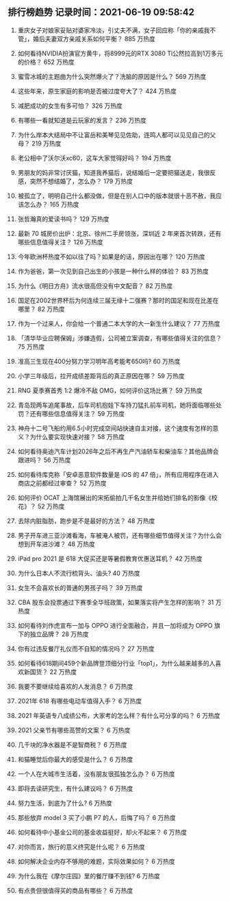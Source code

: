 
## 排行榜趋势 记录时间：2021-06-19 09:58:42
  
  1. 重庆女子对娘家妥贴对婆家冷淡，引丈夫不满，女子回应称「你的亲戚我不管」，婚后夫妻双方亲戚关系如何平衡？ 885 万热度
    
  2. 如何看待NVIDIA扮演官方黄牛，将8999元的RTX 3080 Ti公然拉高到1万多元的价格？ 652 万热度
    
  3. 蜜雪冰城的主题曲为什么突然爆火了？洗脑的原因是什么？ 569 万热度
    
  4. 这些年来，原生家庭的影响是否被过度夸大了？ 424 万热度
    
  5. 减肥成功的女生有多可怕？ 326 万热度
    
  6. 有哪些一看就知道是云玩家的发言？ 236 万热度
    
  7. 为什么岸本大结局中不让富岳和美琴见见佐助，连鸣人都可以见见自己的父母？ 219 万热度
    
  8. 老公相中了沃尔沃xc60，这车大家觉得好吗？ 194 万热度
    
  9. 男朋友的妈非常讨厌猫，知道我养猫后，说结婚后一定要把猫送走，我很反感，突然不想结婚了，怎么办？ 179 万热度
    
  10. 被孤立了，明明自己什么都没做，但是在别人口中的版本就很十恶不赦，我应该怎么办？ 165 万热度
    
  11. 张哲瀚真的爱读书吗？ 129 万热度
    
  12. 最新 70 城房价出炉：北京、徐州二手房领涨，深圳近 2 年来首次转跌，还有哪些信息值得关注？ 126 万热度
    
  13. 今年欧洲杯热度不如以往了吗？如果是的话，原因出在哪？ 120 万热度
    
  14. 作为爸爸，第一次见到自己出生的小孩是一种什么样的体验？ 83 万热度
    
  15. 为什么《明日方舟》流水很高但没有中文配音？ 82 万热度
    
  16. 国足在2002世界杯后为何连续三届无缘十二强赛？那时的国足和现在比差在哪里？ 82 万热度
    
  17. 作为一个过来人，你会给一个普通二本大学的大一新生什么建议？ 77 万热度
    
  18. 「清华毕业应聘保姆」涉嫌造假，公司被立案调查，有哪些值得关注的信息？ 75 万热度
    
  19. 准高三生现在400分努力学习明年高考能考650吗? 60 万热度
    
  20. 小学三年级后，拉开成绩差距背后的真正原因在哪？ 59 万热度
    
  21. RNG 夏季赛首秀 1:2 爆冷不敌 OMG，如何评价这场比赛？ 59 万热度
    
  22. 青岛现两车追尾事故，后车司机抱娃下车持刀猛扎前车司机，她将面临哪些处罚？还有哪些信息值得关注？ 59 万热度
    
  23. 神舟十二号飞船约用6.5小时完成空间站快速自主对接，这个速度有怎样的意义？为什么要实现快速对接？ 58 万热度
    
  24. 如何看待奥迪汽车计划2026年之后不再生产汽油轿车和柴油车？其他品牌会跟进吗？ 56 万热度
    
  25. 如何看待库克称「安卓恶意软件数量是 iOS 的 47 倍」，所有应用程序在进入商店之前都经过审查？ 52 万热度
    
  26. 如何评价 OCAT 上海馆展出的宋拓偷拍几千名女生并给她们排名的影像《校花》？ 52 万热度
    
  27. 去除内脏脂肪，跑步是不是最好的方法？ 48 万热度
    
  28. 男子开车进三亚沙滩看海，车被淹人被罚，还有哪些细节值得关注？为什么会想到开车进沙滩？ 48 万热度
    
  29. iPad pro 2021 是 618 大促买还是等暑假教育优惠送耳机？ 42 万热度
    
  30. 为什么日本人不流行梳背头、油头? 40 万热度
    
  31. 女生不会喜欢长的普通的男孩子吗？ 39 万热度
    
  32. CBA 股东会投票通过下赛季全华班政策，如果落实将产生怎样的影响？ 31 万热度
    
  33. 如何看待刘作虎宣布一加与 OPPO 进行全面融合，并且一加将成为 OPPO 旗下的独立品牌？ 28 万热度
    
  34. 你有过违反餐厅礼仪而不自知的情况吗？ 27 万热度
    
  35. 如何看待618期间459个新品牌登顶细分行业「top1」，为什么越来越多的人喜欢新国货？ 22 万热度
    
  36. 我要不要继续给喜欢的人发消息？ 6 万热度
    
  37. 2021年 618 有哪些电动车值得入手？ 6 万热度
    
  38. 2021 年英语专八成绩公布，大家考的怎么样？有什么可分享的吗？ 6 万热度
    
  39. 2021 父亲节有哪些高赞的文案？ 6 万热度
    
  40. 几千块的净水器是不是智商税？ 6 万热度
    
  41. 和猫睡觉后你最大的感受是什么？ 6 万热度
    
  42. 一个人在大城市生活着，没有朋友很孤独怎么办？ 6 万热度
    
  43. 即将去读研究生，有什么建议吗？ 6 万热度
    
  44. 努力生活，到底为了什么? 6 万热度
    
  45. 那些放弃 model 3 买了小鹏 P7 的人，后悔了吗？ 6 万热度
    
  46. 如何看待中小基金公司的基金收益挺好，却火不起来？ 6 万热度
    
  47. 对你而言，旅行的意义终究是什么呢？ 6 万热度
    
  48. 如何解决企业内存不够用的难题，实际效果如何？ 6 万热度
    
  49. 为什么我在《摩尔庄园》里的餐厅赚不到钱? 6 万热度
    
  50. 有点贵但很值得买的商品有哪些？ 6 万热度
    